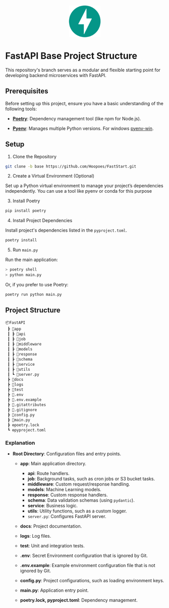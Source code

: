 <p align="center" width="100%">
  <img src="docs/fastapi.svg" alt="fastapi-logo" width="100">
</p>

# FastAPI Base Project Structure

This repository's branch serves as a modular and flexible starting point for developing backend microservices with FastAPI.

## Prerequisites

Before setting up this project, ensure you have a basic understanding of the following tools:

- **[Poetry](https://python-poetry.org)**: Dependency management tool (like npm for Node.js).

- **[Pyenv](https://github.com/pyenv/pyenv)**: Manages multiple Python versions. For windows [pyenv-win](https://github.com/pyenv-win/pyenv-win).


## Setup

1. Clone the Repository

```bash
git clone -b base https://github.com/Hoopoes/FastStart.git
```

2. Create a Virtual Environment (Optional)

Set up a Python virtual environment to manage your project’s dependencies independently. You can use a tool like pyenv or conda for this purpose

3. Install Poetry

```bash
pip install poetry
```

4. Install Project Dependencies

Install project's dependencies listed in the `pyproject.toml`.

```bash
poetry install
```

5. Run `main.py`

Run the main application:

```bash
> poetry shell
> python main.py
```

Or, if you prefer to use Poetry:

```bash
poetry run python main.py
```


## Project Structure

```
📦FastAPI
 ┣ 📂app
 ┃ ┣ 📂api
 ┃ ┣ 📂job
 ┃ ┣ 📂middleware
 ┃ ┣ 📂models
 ┃ ┣ 📂response
 ┃ ┣ 📂schema
 ┃ ┣ 📂service
 ┃ ┣ 📂utils
 ┃ ┗ 🐍server.py
 ┣ 📂docs
 ┣ 📂logs
 ┣ 📂test
 ┣ 💾.env
 ┣ 💾.env.example
 ┣ 📜.gitattributes
 ┣ 📜.gitignore
 ┣ 🐍config.py
 ┣ 🐍main.py
 ┣ ⚙️poetry.lock
 ┗ ⚙️pyproject.toml
```

### Explanation

- **Root Directory**: Configuration files and entry points.
  
  - **app**: Main application directory.
    - **api**: Route handlers.
    - **job**: Background tasks, such as cron jobs or S3 bucket tasks.
    - **middleware**: Custom request/response handling.
    - **models**: Machine Learning models.
    - **response**: Custom response handlers.
    - **schema**: Data validation schemas (using `pydantic`).
    - **service**: Business logic.
    - **utils**: Utility functions, such as a custom logger.
    - `server.py`: Configures FastAPI server.

  - **docs**: Project documentation.

  - **logs**: Log files.

  - **test**: Unit and integration tests.

  - **.env**: Secret Environment configuration that is ignored by Git.

  - **.env.example**: Example environment configuration file that is not ignored by Git.

  - **config.py**: Project configurations, such as loading environment keys.

  - **main.py**: Application entry point.

  - **poetry.lock, pyproject.toml**: Dependency management.